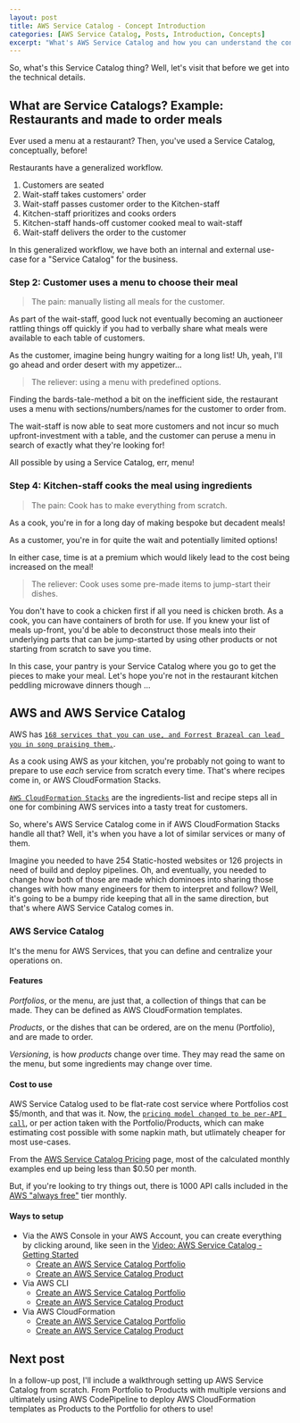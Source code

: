 ```yaml
---
layout: post
title: AWS Service Catalog - Concept Introduction
categories: [AWS Service Catalog, Posts, Introduction, Concepts]
excerpt: "What's AWS Service Catalog and how you can understand the concept before using it."
---
```


So, what's this Service Catalog thing? Well, let's visit that before we get into the technical details.

## What are Service Catalogs? Example: Restaurants and made to order meals

Ever used a menu at a restaurant? Then, you've used a Service Catalog, conceptually, before!

Restaurants have a generalized workflow.

1. Customers are seated 
2. Wait-staff takes customers' order
3. Wait-staff passes customer order to the Kitchen-staff 
4. Kitchen-staff prioritizes and cooks orders 
5. Kitchen-staff hands-off customer cooked meal to wait-staff
6. Wait-staff delivers the order to the customer

In this generalized workflow, we have both an internal and external use-case for a "Service Catalog" for the business.

### Step 2: Customer uses a menu to choose their meal

> The pain: manually listing all meals for the customer.

As part of the wait-staff, good luck not eventually becoming an auctioneer rattling things off quickly if you had to verbally share what meals were available to each table of customers.

As the customer, imagine being hungry waiting for a long list! Uh, yeah, I'll go ahead and order desert with my appetizer...

> The reliever: using a menu with predefined options.

Finding the bards-tale-method a bit on the inefficient side, the restaurant uses a menu with sections/numbers/names for the customer to order from. 

The wait-staff is now able to seat more customers and not incur so much upfront-investment with a table, and the customer can peruse a menu in search of exactly what they're looking for!

All possible by using a Service Catalog, err, menu!

### Step 4: Kitchen-staff cooks the meal using ingredients

> The pain: Cook has to make everything from scratch.

As a cook, you're in for a long day of making bespoke but decadent meals! 

As a customer, you're in for quite the wait and potentially limited options!

In either case, time is at a premium which would likely lead to the cost being increased on the meal!

> The reliever: Cook uses some pre-made items to jump-start their dishes.

You don't have to cook a chicken first if all you need is chicken broth. As a cook, you can have containers of broth for use. If you knew your list of meals up-front, you'd be able to deconstruct those meals into their underlying parts that can be jump-started by using other products or not starting from scratch to save you time.  

In this case, your pantry is your Service Catalog where you go to get the pieces to make your meal. Let's hope you're not in the restaurant kitchen peddling microwave dinners though ...

## AWS and AWS Service Catalog

AWS has [`168 services that you can use, and Forrest Brazeal can lead you in song praising them.`](https://youtu.be/BtJAsvJOlhM). 

As a cook using AWS as your kitchen, you're probably not going to want to prepare to use *each* service from scratch every time. That's where recipes come in, or AWS CloudFormation Stacks.

[`AWS CloudFormation Stacks`](https://docs.aws.amazon.com/AWSCloudFormation/latest/UserGuide/Welcome.html) are the ingredients-list and recipe steps all in one for combining AWS services into a tasty treat for customers.

So, where's AWS Service Catalog come in if AWS CloudFormation Stacks handle all that? Well, it's when you have a lot of similar services or many of them.

Imagine you needed to have 254 Static-hosted websites or 126 projects in need of build and deploy pipelines. Oh, and eventually, you needed to change how both of those are made which dominoes into sharing those changes with how many engineers for them to interpret and follow? Well, it's going to be a bumpy ride keeping that all in the same direction, but that's where AWS Service Catalog comes in.

### AWS Service Catalog 

It's the menu for AWS Services, that you can define and centralize your operations on.

#### Features 

_Portfolios_, or the menu, are just that, a collection of things that can be made. They can be defined as AWS CloudFormation templates.

_Products_, or the dishes that can be ordered, are on the menu (Portfolio), and are made to order.

_Versioning_, is how _products_ change over time. They may read the same on the menu, but some ingredients may change over time.

#### Cost to use 

AWS Service Catalog used to be flat-rate cost service where Portfolios cost $5/month, and that was it. Now, the [`pricing model changed to be per-API call`](https://aws.amazon.com/servicecatalog/pricing/), or per action taken with the Portfolio/Products, which can make estimating cost possible with some napkin math, but utlimately cheaper for most use-cases.

From the [AWS Service Catalog Pricing](https://aws.amazon.com/servicecatalog/pricing/) page, most of the calculated monthly examples end up being less than $0.50 per month.

But, if you're looking to try things out, there is 1000 API calls included in the [AWS "always free"](https://aws.amazon.com/free/?all-free-tier.sort-by=item.additionalFields.SortRank&all-free-tier.sort-order=asc&awsf.Free%20Tier%20Types=tier%23always-free&awsf.Free%20Tier%20Categories=categories%23mgmttools&all-free-tier.q=service%2Bcatalog&all-free-tier.q_operator=AND) tier monthly.

#### Ways to setup

- Via the AWS Console in your AWS Account, you can create everything by clicking around, like seen in the [Video: AWS Service Catalog - Getting Started](https://www.youtube.com/watch?v=A9kKy6WhqVA) 
    - [Create an AWS Service Catalog Portfolio](https://docs.aws.amazon.com/servicecatalog/latest/adminguide/getstarted-portfolio.html)
    - [Create an AWS Service Catalog Product](https://docs.aws.amazon.com/servicecatalog/latest/adminguide/getstarted-product.html)
- Via AWS CLI
    - [Create an AWS Service Catalog Portfolio](https://docs.aws.amazon.com/cli/latest/reference/servicecatalog/create-portfolio.html)
    - [Create an AWS Service Catalog Product](https://docs.aws.amazon.com/cli/latest/reference/servicecatalog/create-product.html)
- Via AWS CloudFormation
    - [Create an AWS Service Catalog Portfolio](https://docs.aws.amazon.com/AWSCloudFormation/latest/UserGuide/aws-resource-servicecatalog-portfolio.html)
    - [Create an AWS Service Catalog Product](https://docs.aws.amazon.com/AWSCloudFormation/latest/UserGuide/aws-resource-servicecatalog-cloudformationproduct.html)


## Next post 

In a follow-up post, I'll include a walkthrough setting up AWS Service Catalog from scratch. From Portfolio to Products with multiple versions and ultimately using AWS CodePipeline to deploy AWS CloudFormation templates as Products to the Portfolio for others to use!